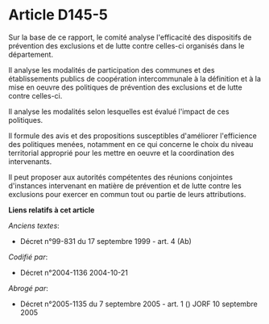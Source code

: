 # Article D145-5

Sur la base de ce rapport, le comité analyse l'efficacité des dispositifs de prévention des exclusions et de lutte contre
celles-ci organisés dans le département.

Il analyse les modalités de participation des communes et des établissements publics de coopération intercommunale à la
définition et à la mise en oeuvre des politiques de prévention des exclusions et de lutte contre celles-ci.

Il analyse les modalités selon lesquelles est évalué l'impact de ces politiques.

Il formule des avis et des propositions susceptibles d'améliorer l'efficience des politiques menées, notamment en ce qui
concerne le choix du niveau territorial approprié pour les mettre en oeuvre et la coordination des intervenants.

Il peut proposer aux autorités compétentes des réunions conjointes d'instances intervenant en matière de prévention et de
lutte contre les exclusions pour exercer en commun tout ou partie de leurs attributions.

**Liens relatifs à cet article**

_Anciens textes_:

  - Décret n°99-831 du 17 septembre 1999 - art. 4 (Ab)

_Codifié par_:

  - Décret n°2004-1136 2004-10-21

_Abrogé par_:

  - Décret n°2005-1135 du 7 septembre 2005 - art. 1 () JORF 10 septembre 2005
